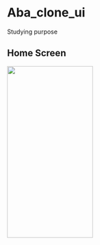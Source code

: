 # Aba_clone_ui

Studying purpose

## Home Screen

<img src="https://firebasestorage.googleapis.com/v0/b/deep-link-5671f.appspot.com/o/home-screen.png?alt=media&token=83e4c99b-b342-4054-aa14-59a6607ff17a"  width="200" height="400">


